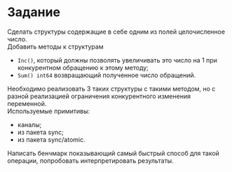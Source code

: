 # Задание
Сделать структуры содержащие в себе одним из полей целочисленное число.   
Добавить методы к структурам
- `Inc()`, который должны позволять увеличивать это число на 1 при конкурентном обращению к этому методу;
- `Sum() int64` возвращающий полученное число обращений.  

Необходимо реализовать 3 таких структуры с такими методом, но с разной реализацией ограничения конкурентного изменения переменной.   
Используемые примитивы: 
- каналы;
- из пакета sync;
- из пакета sync/atomic. 

Написать бенчмарк показывающий самый быстрый способ для такой операции, 
попробовать интерпретировать результаты.